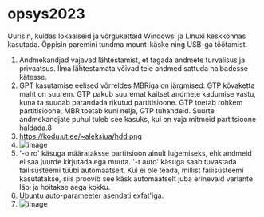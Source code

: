 # opsys2023
Uurisin, kuidas lokaalseid ja võrgukettaid Windowsi ja Linuxi keskkonnas kasutada. Õppisin paremini tundma mount-käske ning USB-ga töötamist.  
  
1. Andmekandjad vajavad lähtestamist, et tagada andmete turvalisus ja privaatsus. Ilma lähtestamata võivad teie andmed sattuda halbadesse kätesse.
2. GPT kasutamise eelised võrreldes MBRiga on järgmised: GTP kõvaketta maht on suurem. GTP pakub suuremat kaitset andmete kadumise vastu, kuna ta suudab parandada rikutud partitisioone. GTP toetab rohkem partitisioone, MBR toetab kuni nelja, GTP tuhandeid. Suurte andmekandjate puhul tuleb see kasuks, kui on vaja mitmeid partitsioone haldada.8  
3.  https://kodu.ut.ee/~aleksiua/hdd.png  
4. ![image](https://github.com/aleksiua/opsys2023/assets/145049882/d6625ef1-e7e6-4273-a2a9-cd911f5b5364)
5. '-o ro' käsuga määrataksse partitsioon ainult lugemiseks, ehk andmeid ei saa juurde kirjutada ega muuta.
'-t auto' käsuga saab tuvastada failisüsteemi tüübi automaatselt. Kui ei ole teada, millist failisüsteemi kasutatakse, siis proovib see käsk automaatselt juba erinevaid variante läbi ja hoitakse aega kokku.
6. Ubuntu auto-parameeter asendati exfat'iga.
7. ![image](https://github.com/aleksiua/opsys2023/assets/145049882/7daf8353-6a9f-4c36-8696-f6ef8f4ace63)
   


 
